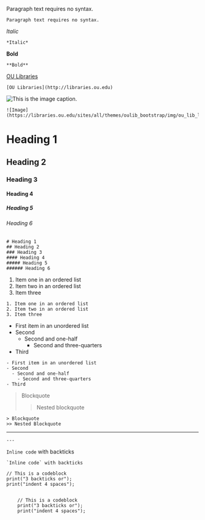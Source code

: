 Paragraph text requires no syntax.

```
Paragraph text requires no syntax.
```

*Italic*
```
*Italic*
```

**Bold**
```
**Bold**
```

[OU Libraries](http://libraries.ou.edu)
```
[OU Libraries](http://libraries.ou.edu)
```

![This is the image caption.](https://libraries.ou.edu/sites/all/themes/oulib_bootstrap/img/ou_lib_logo.png)
```
![Image](https://libraries.ou.edu/sites/all/themes/oulib_bootstrap/img/ou_lib_logo.png)
```

# Heading 1
## Heading 2
### Heading 3
#### Heading 4
##### Heading 5
###### Heading 6

```
# Heading 1
## Heading 2
### Heading 3
#### Heading 4
##### Heading 5
###### Heading 6
```

1. Item one in an ordered list
2. Item two in an ordered list
3. Item three

```
1. Item one in an ordered list
2. Item two in an ordered list
3. Item three
```

- First item in an unordered list
- Second
  - Second and one-half
    - Second and three-quarters
- Third

```
- First item in an unordered list
- Second
  - Second and one-half
    - Second and three-quarters
- Third
```

>Blockquote
>>Nested blockquote

```
> Blockquote
>> Nested Blockquote
```

---

```
---
```

`Inline code` with backticks

```
`Inline code` with backticks
```


    // This is a codeblock
    print("3 backticks or");
    print("indent 4 spaces");


        // This is a codeblock
        print("3 backticks or");
        print("indent 4 spaces");
